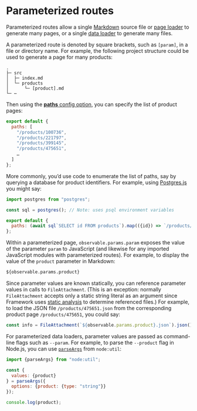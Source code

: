 # Parameterized routes <a href="https://github.com/observablehq/framework/pull/1523" class="observablehq-version-badge" data-version="prerelease" title="Added in #1523"></a>

Parameterized routes allow a single [Markdown](./markdown) source file or [page loader](./page-loaders) to generate many pages, or a single [data loader](./data-loaders) to generate many files.

A parameterized route is denoted by square brackets, such as `[param]`, in a file or directory name. For example, the following project structure could be used to generate a page for many products:

```
.
├─ src
│  ├─ index.md
│  └─ products
│      └─ [product].md
└─ ⋯
```

Then using the [**paths** config option](./config#paths), you can specify the list of product pages:

```js run=false
export default {
  paths: [
    "/products/100736",
    "/products/221797",
    "/products/399145",
    "/products/475651",
    …
  ]
};
```

More commonly, you’d use code to enumerate the list of paths, say by querying a database for product identifiers. For example, using [Postgres.js](https://github.com/porsager/postgres/blob/master/README.md#usage) you might say:

```js run=false
import postgres from "postgres";

const sql = postgres(); // Note: uses psql environment variables

export default {
  paths: (await sql`SELECT id FROM products`).map(({id}) => `/products/${id}`)
};
```

Within a parameterized page, `observable.params.param` exposes the value of the parameter `param` to JavaScript (and likewise for any imported JavaScript modules with parameterized routes). For example, to display the value of the `product` parameter in Markdown:

```md run=false
${observable.params.product}
```

Since parameter values are known statically, you can reference parameter values in calls to `FileAttachment`. (This is an exception: normally `FileAttachment` accepts only a static string literal as an argument since Framework uses [static analysis](./files#static-analysis) to determine referenced files.) For example, to load the JSON file `/products/475651.json` from the corresponding product page `/products/475651`, you could say:

```js run=false
const info = FileAttachment(`${observable.params.product}.json`).json();
```

For parameterized data loaders, parameter values are passed as command-line flags such as `--param`. For example, to parse the `--product` flag in Node.js, you can use [`parseArgs`](https://nodejs.org/api/util.html#utilparseargsconfig) from `node:util`:

```js run=false
import {parseArgs} from "node:util";

const {
  values: {product}
} = parseArgs({
  options: {product: {type: "string"}}
});

console.log(product);
```
